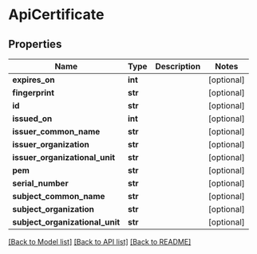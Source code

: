 # ApiCertificate

## Properties

| Name                            | Type    | Description | Notes      |
| ------------------------------- | ------- | ----------- | ---------- |
| **expires_on**                  | **int** |             | [optional] |
| **fingerprint**                 | **str** |             | [optional] |
| **id**                          | **str** |             | [optional] |
| **issued_on**                   | **int** |             | [optional] |
| **issuer_common_name**          | **str** |             | [optional] |
| **issuer_organization**         | **str** |             | [optional] |
| **issuer_organizational_unit**  | **str** |             | [optional] |
| **pem**                         | **str** |             | [optional] |
| **serial_number**               | **str** |             | [optional] |
| **subject_common_name**         | **str** |             | [optional] |
| **subject_organization**        | **str** |             | [optional] |
| **subject_organizational_unit** | **str** |             | [optional] |

[[Back to Model list]](../README.md#documentation-for-models) [[Back to API list]](../README.md#documentation-for-api-endpoints) [[Back to README]](../README.md)
